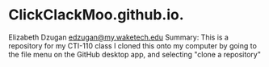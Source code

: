 # ClickClackMoo.github.io.
Elizabeth Dzugan edzugan@my.waketech.edu
Summary: This is a repository for my CTI-110 class
I cloned this onto my computer by going to the file menu on the GitHub desktop app, and selecting "clone a repository"